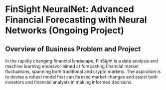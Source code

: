 # FinSight NeuralNet: Advanced Financial Forecasting with Neural Networks (Ongoing Project)

## Overview of Business Problem and Project

In the rapidly changing financial landscape, FinSight is a data analysis and machine learning endeavor aimed at forecasting financial market fluctuations, spanning both traditional and crypto markets. The aspiration is to devise a robust model that can foresee market changes and assist both investors and financial analysts in making informed decisions.
